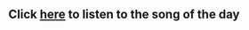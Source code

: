 ## Click [here](https://thesoundwhenleatherjacketshittheground.live) to listen to the song of the day 

